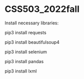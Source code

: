 # CSS503_2022fall

Install necessary libraries:

pip3 install requests

pip3 install beautifulsoup4

pip3 install selenium

pip3 install pandas

pip3 install lxml
 
